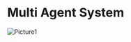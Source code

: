 # Multi Agent System

![Picture1](https://user-images.githubusercontent.com/102489525/235138122-a4c63782-114a-4b97-bfdc-e209a25db88f.gif)

